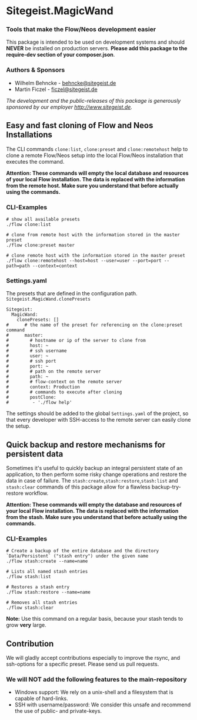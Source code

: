 # Sitegeist.MagicWand
### Tools that make the Flow/Neos development easier

This package is intended to be used on development systems and should **NEVER** be
installed on production servers. **Please add this package to the require-dev
section of your composer.json**.

### Authors & Sponsors

* Wilhelm Behncke - behncke@sitegeist.de
* Martin Ficzel - ficzel@sitegeist.de

*The development and the public-releases of this package is generously sponsored by our employer http://www.sitegeist.de.*

## Easy and fast cloning of Flow and Neos Installations

The CLI commands `clone:list`, `clone:preset` and `clone:remotehost` help to
clone a remote Flow/Neos setup into the local Flow/Neos installation that executes the command.

**Attention: These commands will empty the local database and resources of your local Flow installation.
The data is replaced with the information from the remote host. Make sure you understand that before actually
using the commands.**

### CLI-Examples
```
# show all available presets
./flow clone:list

# clone from remote host with the information stored in the master preset
./flow clone:preset master

# clone remote host with the information stored in the master preset
./flow clone:remotehost --host=host --user=user --port=port --path=path --context=context
```

### Settings.yaml

The presets that are defined in the configuration path. `Sitegeist.MagicWand.clonePresets`

```
Sitegeist:
  MagicWand:
    clonePresets: []
#      # the name of the preset for referencing on the clone:preset command
#      master:
#        # hostname or ip of the server to clone from
#        host: ~
#        # ssh username
#        user: ~
#        # ssh port
#        port: ~
#        # path on the remote server
#        path: ~
#        # flow-context on the remote server  
#        context: Production
#        # commands to execute after cloning      
#        postClone:
#         - './flow help'
```

The settings should be added to the global `Settings.yaml` of the project, so that every
developer with SSH-access to the remote server can easily clone the setup.

## Quick backup and restore mechanisms for persistent data

Sometimes it's useful to quickly backup an integral persistent state of an application, to then perform some risky
change operations and restore the data in case of failure. The `stash:create`,`stash:restore`,`stash:list` and
`stash:clear` commands of this package allow for a flawless backup-try-restore workflow.

**Attention: These commands will empty the database and resources of your local Flow installation.
The data is replaced with the information from the stash. Make sure you understand that before actually using
the commands.**

### CLI-Examples
```
# Create a backup of the entire database and the directory `Data/Persistent` ("stash entry") under the given name
./flow stash:create --name=name

# Lists all named stash entries
./flow stash:list

# Restores a stash entry
./flow stash:restore --name=name

# Removes all stash entries
./flow stash:clear
```
**Note:** Use this command on a regular basis, because your stash tends to grow **very** large.

## Contribution

We will gladly accept contributions especially to improve the rsync, and ssh-options for a specific preset. Please send us pull requests.

### We will NOT add the following features to the main-repository

* Windows support: We rely on a unix-shell and a filesystem that is capable of hard-links.
* SSH with username/password: We consider this unsafe and recommend the use of public- and private-keys.
